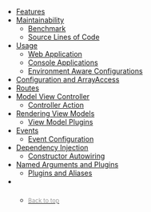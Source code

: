 <nav data-spy="affix" data-offset-top="286" id="nav-sidebar" role="navigation">
    <ul class="nav nav-pills nav-stacked">
        <li role="presentation" class="active"><a href="#features">Features</a></li>
        <li role="presentation">
            <a href="#maintainability">Maintainability</a>
            <ul class="nav nav-pills nav-stacked">
                <li role="presentation"><a href="#benchmark">Benchmark</a></li>
                <li role="presentation"><a href="#source-lines-of-code">Source Lines of Code</a></li>
            </ul>
        </li>
        <li role="presentation">
            <a href="#usage">Usage</a>
            <ul class="nav nav-pills nav-stacked">
                <li role="presentation"><a href="#web-application">Web Application</a></li>
                <li role="presentation"><a href="#console-applications">Console Applications</a></li>
                <li role="presentation"><a href="#environment-aware-configurations">Environment Aware Configurations</a></li>
            </ul>
        </li>
        <li role="presentation"><a href="#configuration-and-arrayaccess">Configuration and ArrayAccess</a></li>
        <li role="presentation"><a id="routing" href="#routes">Routes</a></li>
        <li role="presentation">
            <a href="#model-view-controller">Model View Controller</a>
            <ul class="nav nav-pills nav-stacked">
                <li role="presentation"><a href="#controller-action">Controller Action</a></li>
            </ul>
        </li>
        <li role="presentation">
            <a href="#rendering-view-models">Rendering View Models</a>
            <ul class="nav nav-pills nav-stacked">
                <li role="presentation"><a href="#view-model-plugins">View Model Plugins</a></li>        
            </ul>
        </li>
        <li role="presentation">
            <a href="#events">Events</a>
            <ul class="nav nav-pills nav-stacked">
                <li role="presentation"><a href="#event-configuration">Event Configuration</a></li>
            </ul>
        </li>
        <li role="presentation">
            <a href="#dependency-injection">Dependency Injection</a>
            <ul class="nav nav-pills nav-stacked">
                <li role="presentation"><a href="#constructor-autowiring">Constructor Autowiring</a></li>
            </ul>
        </li>    
        <li role="presentation">
            <a href="#named-arguments-and-plugins">Named Arguments and Plugins</a>
            <ul class="nav nav-pills nav-stacked">
                <li role="presentation"><a href="#plugins-and-aliases">Plugins and Aliases</a></li>
            </ul>
        </li>
        <li role="presentation">
            <ul class="nav nav-pills nav-stacked" style="margin-top:20px;">
                <li role="presentation"><a href="#"><small style="color:#999;">Back to top</small></a></li>
            </ul>
        </li>
    </ul>
</nav>
